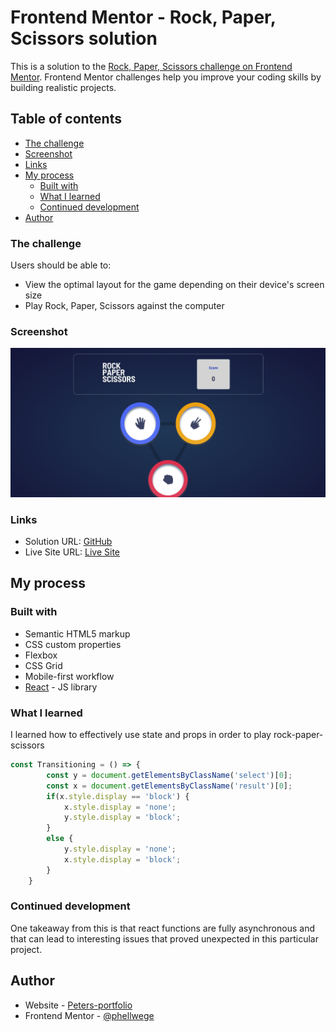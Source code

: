 # Frontend Mentor - Rock, Paper, Scissors solution

This is a solution to the [Rock, Paper, Scissors challenge on Frontend Mentor](https://www.frontendmentor.io/challenges/rock-paper-scissors-game-pTgwgvgH). Frontend Mentor challenges help you improve your coding skills by building realistic projects. 

## Table of contents

  - [The challenge](#the-challenge)
  - [Screenshot](#screenshot)
  - [Links](#links)
- [My process](#my-process)
  - [Built with](#built-with)
  - [What I learned](#what-i-learned)
  - [Continued development](#continued-development)
- [Author](#author)


### The challenge

Users should be able to:

- View the optimal layout for the game depending on their device's screen size
- Play Rock, Paper, Scissors against the computer

### Screenshot

![](./src/static/CaptureHome.PNG)


### Links

- Solution URL: [GitHub](https://github.com/phellwege/RockPaperScissors)
- Live Site URL: [Live Site](https://phellwege.github.io/RockPaperScissors/)

## My process

### Built with

- Semantic HTML5 markup
- CSS custom properties
- Flexbox
- CSS Grid
- Mobile-first workflow
- [React](https://reactjs.org/) - JS library


### What I learned

I learned how to effectively use state and props in order to play rock-paper-scissors

```js
const Transitioning = () => {
        const y = document.getElementsByClassName('select')[0];
        const x = document.getElementsByClassName('result')[0];
        if(x.style.display == 'block') {
            x.style.display = 'none';
            y.style.display = 'block';
        }
        else {
            y.style.display = 'none';
            x.style.display = 'block';
        }
    }
```
### Continued development

One takeaway from this is that react functions are fully asynchronous and that can lead to interesting issues that proved unexpected in this particular project.


## Author

- Website - [Peters-portfolio](http://peters-portfolio.net/)
- Frontend Mentor - [@phellwege](https://www.frontendmentor.io/profile/phellwege)

